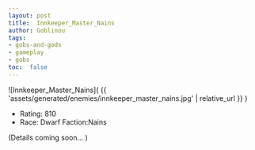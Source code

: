 ```yaml
---
layout: post
title:  Innkeeper_Master_Nains
author: Goblinou
tags:
- gobs-and-gods
- gameplay
- gobs
toc:  false
---
```


![Innkeeper_Master_Nains]( {{ 'assets/generated/enemies/innkeeper_master_nains.jpg' | relative_url }} )
- Rating: 810
- Race: Dwarf  Faction:Nains

(Details coming soon... )